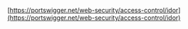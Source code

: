 [https://portswigger.net/web-security/access-control/idor](https://portswigger.net/web-security/access-control/idor)